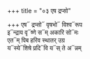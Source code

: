 +++
title = "०३ एष द्रप्सो"

+++
एष᳓ द्रप्सो᳓ वृषभो᳓ विश्व᳓रूप  
इ᳓न्द्राय वृ᳓ष्णे स᳓म् अकारि सो᳓मः  
एत᳓म् पिब हरिव स्थातर् उग्र  
य᳓स्ये᳓शिषे प्रदि᳓वि य᳓स् ते अ᳓न्नम्
